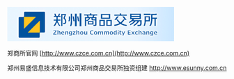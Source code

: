 ![](/images/czce-logo.gif)

郑商所官网 [http://www.czce.com.cn](http://www.czce.com.cn)

郑州易盛信息技术有限公司郑州商品交易所独资组建 http://www.esunny.com.cn

